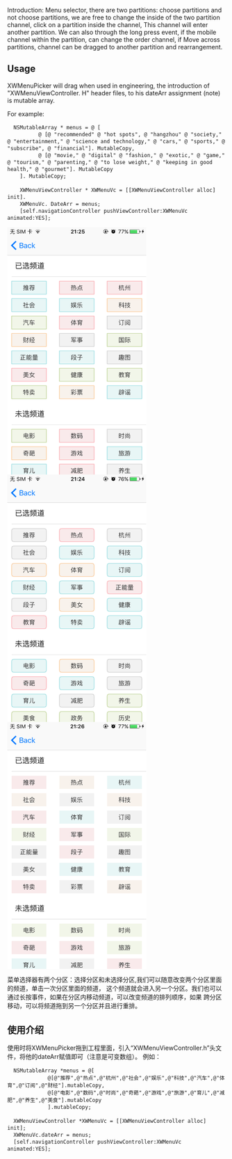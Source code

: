 Introduction:
Menu selector, there are two partitions: choose partitions and not choose partitions, we are free to change the inside of the two partition channel, click on a partition inside the channel,
This channel will enter another partition. We can also through the long press event, if the mobile channel within the partition, can change the order channel, if
Move across partitions, channel can be dragged to another partition and rearrangement.

## Usage
XWMenuPicker will drag when used in engineering, the introduction of "XWMenuViewController. H" header files, to his dateArr assignment (note) is mutable array.

For example:

      NSMutableArray * menus = @ [
              @ [@ "recommended" @ "hot spots", @ "hangzhou" @ "society," @ "entertainment," @ "science and technology," @ "cars," @ "sports," @ "subscribe", @ "financial"]. MutableCopy,
              @ [@ "movie," @ "digital" @ "fashion," @ "exotic," @ "game," @ "tourism," @ "parenting," @ "to lose weight," @ "keeping in good health," @ "gourmet"]. MutableCopy
        ]. MutableCopy;

        XWMenuViewController * XWMenuVc = [[XWMenuViewController alloc] init].
        XWMenuVc. DateArr = menus;
        [self.navigationController pushViewController:XWMenuVc animated:YES];
 
 
<img src="https://github.com/kSimpleCoder/XWMenuPicker/blob/master/border.PNG" width = "320" alt="带边框" align=center />
<img src="https://github.com/kSimpleCoder/XWMenuPicker/blob/master/circleborder.PNG" width = "320" alt="带圆角带边框" align=center />
<img src="https://github.com/kSimpleCoder/XWMenuPicker/blob/master/noborder.PNG" width = "320" alt="无圆角无边框" align=center />


菜单选择器有两个分区：选择分区和未选择分区,我们可以随意改变两个分区里面的频道，单击一次分区里面的频道，
这个频道就会进入另一个分区。我们也可以通过长按事件，如果在分区内移动频道，可以改变频道的排列顺序，如果
跨分区移动，可以将频道拖到另一个分区并且进行重排。

## 使用介绍
使用时将XWMenuPicker拖到工程里面，引入“XWMenuViewController.h”头文件，将他的dateArr赋值即可（注意是可变数组）。
例如：    
    
      NSMutableArray *menus = @[
                 @[@"推荐",@"热点",@"杭州",@"社会",@"娱乐",@"科技",@"汽车",@"体育",@"订阅",@"财经"].mutableCopy,
                 @[@"电影",@"数码",@"时尚",@"奇葩",@"游戏",@"旅游",@"育儿",@"减肥",@"养生",@"美食"].mutableCopy
                 ].mutableCopy;
          
      XWMenuViewController *XWMenuVc = [[XWMenuViewController alloc] init];
      XWMenuVc.dateArr = menus;
      [self.navigationController pushViewController:XWMenuVc animated:YES];
    
